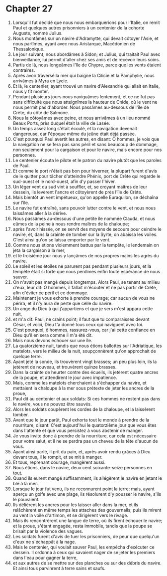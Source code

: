 # Chapter 27

1. Lorsqu'il fut décidé que nous nous embarquerions pour l'Italie, on remit Paul et quelques autres prisonniers à un centenier de la cohorte Auguste, nommé Julius.
2. Nous montâmes sur un navire d'Adramytte, qui devait côtoyer l'Asie, et nous partîmes, ayant avec nous Aristarque, Macédonien de Thessalonique.
3. Le jour suivant, nous abordâmes à Sidon; et Julius, qui traitait Paul avec bienveillance, lui permit d'aller chez ses amis et de recevoir leurs soins.
4. Partis de là, nous longeâmes l'île de Chypre, parce que les vents étaient contraires.
5. Après avoir traversé la mer qui baigne la Cilicie et la Pamphylie, nous arrivâmes à Myra en Lycie.
6. Et là, le centenier, ayant trouvé un navire d'Alexandrie qui allait en Italie, nous y fit monter.
7. Pendant plusieurs jours nous naviguâmes lentement, et ce ne fut pas sans difficulté que nous atteignîmes la hauteur de Cnide, où le vent ne nous permit pas d'aborder. Nous passâmes au-dessous de l'île de Crète, du côté de Salmone.
8. Nous la côtoyâmes avec peine, et nous arrivâmes à un lieu nommé Beaux Ports, près duquel était la ville de Lasée.
9. Un temps assez long s'était écoulé, et la navigation devenait dangereuse, car l'époque même du jeûne était déjà passée.
10. C'est pourquoi Paul avertit les autres, en disant: Ô hommes, je vois que la navigation ne se fera pas sans péril et sans beaucoup de dommage, non seulement pour la cargaison et pour le navire, mais encore pour nos personnes.
11. Le centenier écouta le pilote et le patron du navire plutôt que les paroles de Paul.
12. Et comme le port n'était pas bon pour hiverner, la plupart furent d'avis de le quitter pour tâcher d'atteindre Phénix, port de Crète qui regarde le sud-ouest et le nord-ouest, afin d'y passer l'hiver.
13. Un léger vent du sud vint à souffler, et, se croyant maîtres de leur dessein, ils levèrent l'ancre et côtoyèrent de près l'île de Crète.
14. Mais bientôt un vent impétueux, qu'on appelle Euraquilon, se déchaîna sur l'île.
15. Le navire fut entraîné, sans pouvoir lutter contre le vent, et nous nous laissâmes aller à la dérive.
16. Nous passâmes au-dessous d'une petite île nommée Clauda, et nous eûmes de la peine à nous rendre maîtres de la chaloupe;
17. après l'avoir hissée, on se servit des moyens de secours pour ceindre le navire, et, dans la crainte de tomber sur la Syrte, on abaissa les voiles. C'est ainsi qu'on se laissa emporter par le vent.
18. Comme nous étions violemment battus par la tempête, le lendemain on jeta la cargaison à la mer,
19. et le troisième jour nous y lançâmes de nos propres mains les agrès du navire.
20. Le soleil et les étoiles ne parurent pas pendant plusieurs jours, et la tempête était si forte que nous perdîmes enfin toute espérance de nous sauver.
21. On n'avait pas mangé depuis longtemps. Alors Paul, se tenant au milieu d'eux, leur dit: Ô hommes, il fallait m'écouter et ne pas partir de Crète, afin d'éviter ce péril et ce dommage.
22. Maintenant je vous exhorte à prendre courage; car aucun de vous ne périra, et il n'y aura de perte que celle du navire.
23. Un ange du Dieu à qui j'appartiens et que je sers m'est apparu cette nuit,
24. et m'a dit: Paul, ne crains point; il faut que tu comparaisses devant César, et voici, Dieu t'a donné tous ceux qui naviguent avec toi.
25. C'est pourquoi, ô hommes, rassurez-vous, car j'ai cette confiance en Dieu qu'il en sera comme il m'a été dit.
26. Mais nous devons échouer sur une île.
27. La quatorzième nuit, tandis que nous étions ballottés sur l'Adriatique, les matelots, vers le milieu de la nuit, soupçonnèrent qu'on approchait de quelque terre.
28. Ayant jeté la sonde, ils trouvèrent vingt brasses; un peu plus loin, ils la jetèrent de nouveau, et trouvèrent quinze brasses.
29. Dans la crainte de heurter contre des écueils, ils jetèrent quatre ancres de la poupe, et attendirent le jour avec impatience.
30. Mais, comme les matelots cherchaient à s'échapper du navire, et mettaient la chaloupe à la mer sous prétexte de jeter les ancres de la proue,
31. Paul dit au centenier et aux soldats: Si ces hommes ne restent pas dans le navire, vous ne pouvez être sauvés.
32. Alors les soldats coupèrent les cordes de la chaloupe, et la laissèrent tomber.
33. Avant que le jour parût, Paul exhorta tout le monde à prendre de la nourriture, disant: C'est aujourd'hui le quatorzième jour que vous êtes dans l'attente et que vous persistez à vous abstenir de manger.
34. Je vous invite donc à prendre de la nourriture, car cela est nécessaire pour votre salut, et il ne se perdra pas un cheveu de la tête d'aucun de vous.
35. Ayant ainsi parlé, il prit du pain, et, après avoir rendu grâces à Dieu devant tous, il le rompit, et se mit à manger.
36. Et tous, reprenant courage, mangèrent aussi.
37. Nous étions, dans le navire, deux cent soixante-seize personnes en tout.
38. Quand ils eurent mangé suffisamment, ils allégèrent le navire en jetant le blé à la mer.
39. Lorsque le jour fut venu, ils ne reconnurent point la terre; mais, ayant aperçu un golfe avec une plage, ils résolurent d'y pousser le navire, s'ils le pouvaient.
40. Ils délièrent les ancres pour les laisser aller dans la mer, et ils relâchèrent en même temps les attaches des gouvernails; puis ils mirent au vent la voile d'artimon, et se dirigèrent vers le rivage.
41. Mais ils rencontrèrent une langue de terre, où ils firent échouer le navire; et la proue, s'étant engagée, resta immobile, tandis que la poupe se brisait par la violence des vagues.
42. Les soldats furent d'avis de tuer les prisonniers, de peur que quelqu'un d'eux ne s'échappât à la nage.
43. Mais le centenier, qui voulait sauver Paul, les empêcha d'exécuter ce dessein. Il ordonna à ceux qui savaient nager de se jeter les premiers dans l'eau pour gagner la terre,
44. et aux autres de se mettre sur des planches ou sur des débris du navire. Et ainsi tous parvinrent à terre sains et saufs.

